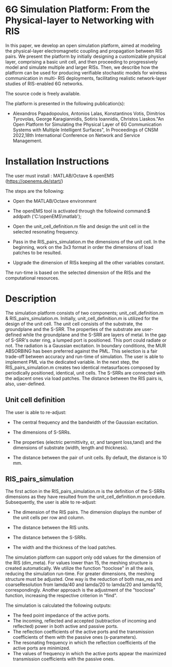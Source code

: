 #  6G Simulation Platform: From the Physical-layer to Networking with RIS

In this paper, we develop an open simulation platform, aimed at modeling the physical-layer electromagnetic coupling and propagation between RIS pairs. We present the platform by initially designing a customizable physical layer, comprising a basic unit cell, and then proceeding to progressively model and simulate multiple and larger RISs. Then, we describe how the platform can be used for producing verifiable stochastic models for wireless communication in multi- RIS deployments, facilitating realistic network-layer studies of RIS-enabled 6G networks. 

The source code is freely available.

The platform is presented in the following publication(s):

   - Alexandros Papadopoulos, Antonios Lalas, Konstantinos Votis, Dimitrios Tyrovolas, George Karagiannidis, Sotiris Ioannidis, Christos Liaskos."An Open Platform for Simulating the Physical Layer of 6G Communication Systems with Multiple Intelligent Surfaces", In Proceedings of CNSM 2022,18th International Conference on Network and Service Management.

# Installation Instructions
The user must install : MATLAB/Octave & openEMS (https://openems.de/start/)

The steps are the following:

   - Open the MATLAB/Octave environment

   - The openEMS tool is activated through the followind command:$ addpath ('C:\openEMS\matlab');

   - Open the unit_cell_definition.m file and design the unit cell in the selected resonating frequency.

   - Pass in the RIS_pairs_simulation.m the dimensions of the unit cell. In the beginning, work on the 3x3 format in order the dimensions of load patches to be resulted.

   - Upgrade the dimension of RISs keeping all the other variables constant.

The run-time is based on the selected dimension of the RISs and the computational resources.


# Description
The simulation platform consists of two components; unit_cell_definition.m & RIS_pairs_simulation.m. Initially, unit_cell_definition.m is utilized for the design of the unit cell. The unit cell consists of the substrate, the groundplane and the S-SRR. The properties of the substrate are user-defined while the groundplane and the S-SRR are layers of metal. In the gap of S-SRR's outer ring, a lumped port is positioned. This port could radiate or not. The radiation is a Gaussian excitation.
In boundary conditions, the MUR ABSORBING has been preferred against the PML. This selection is a fair trade-off between accuracy and run-time of simulation. The user is able to implement PML via the dedicated variable.
In the next step, the RIS_pairs_simulation.m creates two identical metasurfaces composed by periodically positioned, identical, unit cells. The S-SRRs are connected with the adjacent ones via load patches. The distance between the RIS pairs is, also, user-defined.



## Unit cell definition
The user is able to re-adjust:  

   - The central frequency and the bandwidth of the Gaussian excitation. 
               
   - The dimensions of S-SRRs.
   
   - The properties (electric permittivity, εr, and tangent loss,tand) and the dimensions of substrate (width, length and thickness).
   
   - The distance between the pair of unit cells. By default, the distance is 10 mm.


## RIS_pairs_simulation

The first action in the RIS_pairs_simulation.m is the definition of the S-SRRs dimensions as they have resulted from the unit_cell_definition.m procedure. Subsequently, the user is able to re-adjust:

   - The dimension of the RIS pairs. The dimension displays the number of the unit cells per row and column.
   
   - The distance between the RIS units.
   
   - The distance between the S-SRRs.
   
   - The width and the thickness of the load patches.


The simulation platform can support only odd values for the dimension of the RIS (dim_meta). For values lower than 15, the meshing structure is created automatically. We utilize the function "tooclose" in all the axis, reducing the simulation run-time. For greater dimensions, the meshing structure must be adjusted. One way is the reduction of both max_res and coarseResolution from lamda/40 and lamda/20 to lamda/20 and lamda/10, correspondingly.
Another approach is the adjustment of the "tooclose" function, increasing the respective criterion in "find".  

The simulation is calculated the following outputs:

- The feed point impedance of the active ports.
- The incoming, reflected and accepted (subtraction of incoming and reflected) power in both active and passive ports.
- The reflection coefficients of the active ports and the transmission coefficients of them with the passive ones (s-parameters).
- The resonating frequency in which the reflection coefficients of the active ports are minimized.
- The values of frequency in which the active ports appear the maximized transmission coefficients with the passive ones.




